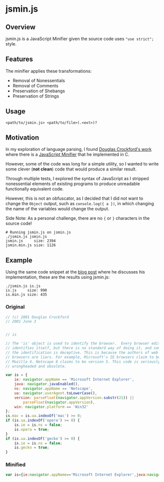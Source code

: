 # jsmin.js

## Overview

jsmin.js is a JavaScript Minifier given the source code uses `"use strict";` style.

## Features

The minifier applies these transformations:

- Removal of Nonessentials
- Removal of Comments
- Preservation of Shebangs
- Preservation of Strings

## Usage

```shell
<path/to/jsmin.js> <path/to/file>(.<ext>)?
```

## Motivation

In my exploration of language parsing, I found [Douglas Crockford's work](https://www.crockford.com) where there is a [JavaScript Minifier](https://www.crockford.com/jsmin.html) that he implemented in C.

However, some of the code was long for a simple utility, so I wanted to write some clever (**not clean**) code that would produce a similar result.

Through multiple tests, I explored the syntax of JavaScript as I stripped nonessential elements of existing programs to produce unreadable functionally equivalent code.

However, this is not an obfuscator, as I decided that I did not want to change the `Object` output, such as `console.log({ a })`, in which changing the name of the variables would change the output.

Side Note: As a personal challenge, there are no `{` or `}` characters in the source code!

```shell
# Running jsmin.js on jsmin.js
./jsmin.js jsmin.js
jsmin.js     size: 2394
jsmin.min.js size: 1126
```

## Example

Using the same code snippet at the [blog post](https://www.crockford.com/jsmin.html) where he discusses his implementation, these are the results using jsmin.js:

```shell
./jsmin.js is.js
is.js     size: 990
is.min.js size: 435
```

### Original

```javascript
// (c) 2001 Douglas Crockford
// 2001 June 3


// is

// The 'is' object is used to identify the browser.  Every browser edition
// identifies itself, but there is no standard way of doing it, and some of
// the identification is deceptive. This is because the authors of web
// browsers are liars. For example, Microsoft's IE browsers claim to be
// Mozilla 4. Netscape 6 claims to be version 5. This code is seriously
// wrongheaded and obsolete.

var is = {
    ie: navigator.appName == 'Microsoft Internet Explorer',
    java: navigator.javaEnabled(),
    ns: navigator.appName == 'Netscape',
    ua: navigator.userAgent.toLowerCase(),
    version: parseFloat(navigator.appVersion.substr(21)) ||
        parseFloat(navigator.appVersion),
    win: navigator.platform == 'Win32'
};
is.mac = is.ua.indexOf('mac') >= 0;
if (is.ua.indexOf('opera') >= 0) {
    is.ie = is.ns = false;
    is.opera = true;
}
if (is.ua.indexOf('gecko') >= 0) {
    is.ie = is.ns = false;
    is.gecko = true;
}

```

### Minified

```javascript
var is={ie:navigator.appName=='Microsoft Internet Explorer',java:navigator.javaEnabled(),ns:navigator.appName=='Netscape',ua:navigator.userAgent.toLowerCase(),version:parseFloat(navigator.appVersion.substr(21))||parseFloat(navigator.appVersion),win:navigator.platform=='Win32'};is.mac=is.ua.indexOf('mac')>=0;if(is.ua.indexOf('opera')>=0){is.ie=is.ns=false;is.opera=true;}if(is.ua.indexOf('gecko')>=0){is.ie=is.ns=false;is.gecko=true;}
```
